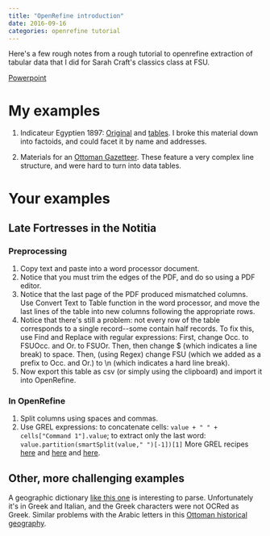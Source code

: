 ```yaml
---
title: "OpenRefine introduction"
date: 2016-09-16
categories: openrefine tutorial
---
```

Here's a few rough notes from a rough tutorial to openrefine extraction of tabular data that I did for Sarah Craft's classics class at FSU.

[Powerpoint](https://docs.google.com/presentation/d/1GZJYc8-9RERSuIPIYoe5D7iWe8bqk3l5zXuHzcFg1fc/edit?usp=sharing)

# My examples

1. Indicateur Egyptien 1897: [Original](https://babel.hathitrust.org/cgi/pt?id=coo.31924007302890;view=1up;seq=5) and [tables](). I broke this material down into factoids, and could facet it by name and addresses.

2. Materials for an [Ottoman Gazetteer](https://github.com/whanley/Ottoman-Gazetteer/tree/master/data). These feature a very complex line structure, and were hard to turn into data tables.

# Your examples

## Late Fortresses in the Notitia

### Preprocessing
1. Copy text and paste into a word processor document.
1. Notice that you must trim the edges of the PDF, and do so using a PDF editor.
2. Notice that the last page of the PDF produced mismatched columns. Use Convert Text to Table function in the word processor, and move the last lines of the table into new columns following the appropriate rows.
3. Notice that there's still a problem: not every row of the table corresponds to a single record--some contain half records. To fix this, use Find and Replace with regular expressions: First, change Occ. to FSUOcc. and Or. to FSUOr. Then, then change $ (which indicates a line break) to space. Then, (using Regex) change FSU (which we added as a prefix to Occ. and Or.) to \n (which indicates a hard line break).
4. Now export this table as csv (or simply using the clipboard) and import it into OpenRefine.

### In OpenRefine
1. Split columns using spaces and commas.
1. Use GREL expressions:
to concatenate cells: `value + " " + cells["Command 1"].value`; to extract only the last word: `value.partition(smartSplit(value," ")[-1])[1]` More GREL recipes [here](https://github.com/OpenRefine/OpenRefine/wiki/GREL-String-Functions) and [here](https://github.com/OpenRefine/OpenRefine/wiki/GREL-Functions) and [here](https://github.com/OpenRefine/OpenRefine/wiki/GREL-Other-Functions).

## Other, more challenging examples

A geographic dictionary [like this one](https://catalog.hathitrust.org/Record/101713701) is interesting to parse. Unfortunately it's in Greek and Italian, and the Greek characters were not OCRed as Greek. Similar problems with the Arabic letters in this [Ottoman historical geography](https://babel.hathitrust.org/shcgi/pt?id=hvd.32044012720520;view=1up;seq=25).
